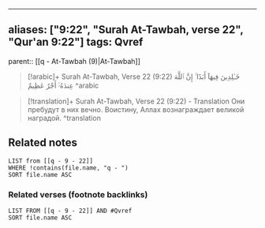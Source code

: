 
---
aliases: ["9:22", "Surah At-Tawbah, verse 22", "Qur'an 9:22"]
tags: Qvref
---

parent:: [[q - At-Tawbah (9)|At-Tawbah]]

> [!arabic]+ Surah At-Tawbah, Verse 22 (9:22)
> <span class="quran-arabic">خَـٰلِدِينَ فِيهَآ أَبَدًا ۚ إِنَّ ٱللَّهَ عِندَهُۥٓ أَجْرٌ عَظِيمٌ</span>
^arabic

> [!translation]+ Surah At-Tawbah, Verse 22 (9:22) - Translation
> Они пребудут в них вечно. Воистину, Аллах вознаграждает великой наградой.
^translation



## Related notes
```dataview
LIST from [[q - 9 - 22]]
WHERE !contains(file.name, "q - ")
SORT file.name ASC
```

### Related verses (footnote backlinks)
```dataview
LIST FROM [[q - 9 - 22]] AND #Qvref
SORT file.name ASC
```

